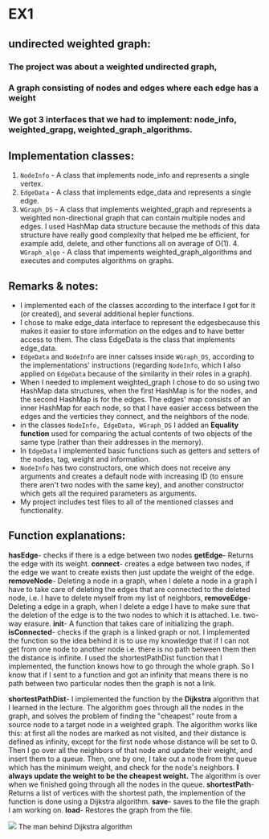 # EX1
## undirected  weighted graph:
### The project was about a weighted undirected graph,
 ### A graph consisting of nodes and edges where each edge has a weight
### We got 3 interfaces that we had to implement: node_info, weighted_grapg, weighted_graph_algorithms.

## Implementation classes:

 1. `NodeInfo` - A class that implements node_info and represents a single vertex.
 2. `EdgeData` - A class that implements edge_data and represents a single edge.
 3. `WGraph_DS` - A class that implements weighted_graph and represents a weighted non-directional graph that can contain multiple nodes and edges. I used HashMap data structure because the methods of this data structure have really good complexity that helped me be efficient, for example add, delete, and other functions all on average of O(1).
    4. `WGraph_algo` - A class that impements weighted_graph_algorithms and executes and computes algorithms on graphs.
    

## Remarks & notes:

 - I implemented each of the classes according to the interface I got for it (or created), and several additional hepler functions.
 - I chose to make edge_data interface to represent the edgesbecause this makes it easier to store information on the edges and to have better access to them. The class EdgeData is the class that implements edge_data.
 - `EdgeData` and `NodeInfo` are inner calsses inside `WGraph_DS`, according to the implementations' instructions (regarding `NodeInfo`, which I also applied on `EdgeData` because of the similarity in their roles in a graph).
 - When I needed to implement weighted_graph I chose to do so using two HashMap data structures, when the first HashMap is for the nodes, and the second HashMap is for the edges. The edges' map consists of an inner HashMap for each node, so that I have easier access between the edges and the verticies they connect, and the neighbors of the node.
 - in the classes `NodeInfo, EdgeData, WGraph_DS` I added an **Equality function** used for comparing the actual contents of two objects of the same type (rather than their addresses in the memory).
 - In `EdgeData` I implemented basic functions such as getters and setters of the nodes, tag, weight and information.
 - `NodeInfo` has two constructors, one which does not receive any arguments and creates a default node with increasing ID (to ensure there aren't two nodes with the same key), and another constructor which gets all the required parameters as arguments.
 - My project includes test files to all of the mentioned classes and functionality.
## Function explanations:

**hasEdge**- checks if there is a edge between two nodes
**getEdge**- Returns the edge with its weight.
**connect**- creates a edge between two nodes, if the edge we want to create exists then just update the weight of the edge.
**removeNode**- Deleting a node in a graph, when I delete a node in a graph I have to take care of deleting the edges that are connected to the deleted node, i.e. I have to delete myself from my list of neighbors,
**removeEdge**- Deleting a edge in a graph, when I delete a edge I have to make sure that the deletion of the edge is to the two nodes to which it is attached. I.e. two-way erasure.
**init**- A function that takes care of initializing the graph.
**isConnected**- checks if the graph is a linked graph or not. I implemented the function so the idea behind it is to use my knowledge that  if I can not get from one node to another node i.e. there is no path between them then the distance is infinite.
I used the shortestPathDist function that I implemented, the function knows how to go through the whole graph. So I know that if I sent to a function and got an infinity that means there is no path between two particular nodes then the graph is not a link.

**shortestPathDist**- I implemented the function by the **Dijkstra** algorithm that I learned in the lecture. The algorithm goes through all the nodes in the graph, and solves the problem of finding the "cheapest" route from a source node to a target node in a weighted graph.
The algorithm works like this: at first all the nodes are marked as not visited, and their distance is defined as infinity, except for the first node whose distance will be set to 0. Then I go over all the neighbors of that node and update their weight, and insert them to a queue.
Then, one by one, I take out a node from the queue which has the minimum weight, and check for the node's neighbors. **I always update the weight to be the cheapest weight.**
The algorithm is over when we finished going through all the nodes in the queue.
**shortestPath**- Returns a list of vertices with the shortest path, the implemention of the function is done using a Dijkstra algorithm.
**save**- saves to the file the graph I am working on.
**load**- Restores the graph from the file.





![](https://upload.wikimedia.org/wikipedia/commons/thumb/d/d9/Edsger_Wybe_Dijkstra.jpg/300px-Edsger_Wybe_Dijkstra.jpg)
The man behind Dijkstra algorithm

